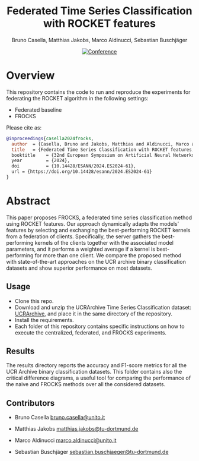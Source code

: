 <div align="center">

# Federated Time Series Classification with ROCKET features
Bruno Casella, Matthias Jakobs, Marco Aldinucci, Sebastian Buschjäger

[![Conference](https://img.shields.io/badge/ESANN-2024-orange)]([add_link](https://doi.org/10.14428/esann/2024.ES2024-61))

</div>

# Overview

This repository contains the code to run and reproduce the experiments for federating the ROCKET algorithm in the following settings:
- Federated baseline
- FROCKS

Please cite as:

```bibtex
@inproceedings{casella2024frocks,
  author  = {Casella, Bruno and Jakobs, Matthias and Aldinucci, Marco and Buschjager, Sebastian},
  title   = {Federated Time Series Classification with ROCKET features,
  booktitle    = {32nd European Symposium on Artificial Neural Networks, Computational Intelligence and Machine Learning, {ESANN} 2024, Bruges, Belgium, October 9-11, 2024},
  year         = {2024},
  doi          = {10.14428/ESANN/2024.ES2024-61},
  url = {https://doi.org/10.14428/esann/2024.ES2024-61}
}
```

# Abstract
This paper proposes FROCKS, a federated time series classification method using ROCKET features. Our approach dynamically adapts the models’ features by selecting and exchanging the best-performing ROCKET kernels from a federation of clients. Specifically, the server gathers the best-performing kernels of the clients together with the associated model parameters, and it performs a weighted average if a kernel is best-performing for more than one client. We compare the proposed method with state-of-the-art approaches on the UCR archive binary classification datasets and show superior performance on most datasets.

## Usage
- Clone this repo.
- Download and unzip the UCRArchive Time Series Classification dataset: [UCRArchive](https://www.cs.ucr.edu/%7Eeamonn/time_series_data_2018/), and place it in the same directory of the repository.
- Install the requirements. 
- Each folder of this repository contains specific instructions on how to execute the centralized, federated, and FROCKS experiments.

## Results
The results directory reports the accuracy and F1-score metrics for all the UCR Archive binary classification datasets. This folder contains also the critical difference diagrams, a useful tool for comparing the performance of the naive and FROCKS methods over all the considered datasets.


## Contributors
* Bruno Casella <bruno.casella@unito.it>  

* Matthias Jakobs <matthias.jakobs@tu-dortmund.de>

* Marco Aldinucci <marco.aldinucci@unito.it>

* Sebastian Buschjäger <sebastian.buschjaeger@tu-dortmund.de>
